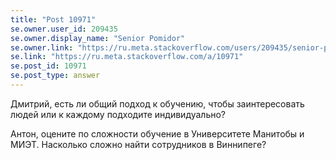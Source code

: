 ```yaml
---
title: "Post 10971"
se.owner.user_id: 209435
se.owner.display_name: "Senior Pomidor"
se.owner.link: "https://ru.meta.stackoverflow.com/users/209435/senior-pomidor"
se.link: "https://ru.meta.stackoverflow.com/a/10971"
se.post_id: 10971
se.post_type: answer
---
```

<p>Дмитрий, есть ли общий подход к обучению, чтобы заинтересовать людей или к каждому подходите индивидуально?</p>
<p>Антон, оцените по сложности обучение в Университете Манитобы и МИЭТ.
Насколько сложно найти сотрудников в Виннипеге?</p>
